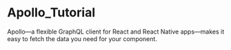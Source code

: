 # Apollo_Tutorial
Apollo—a flexible GraphQL client for React and React Native apps—makes it easy to fetch the data you need for your component. 
